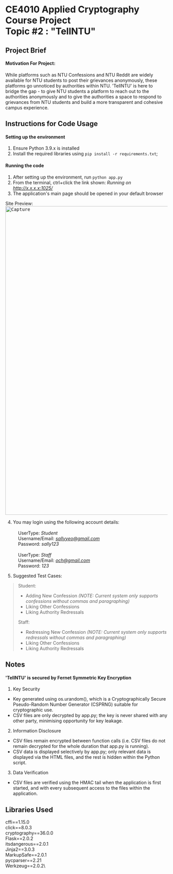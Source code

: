 ﻿# CE4010 Applied Cryptography Course Project<br/>Topic #2 : "TellNTU"

## Project Brief 

#### Motivation For Project: 
While platforms such as NTU Confessions and NTU Reddit are widely available for NTU students to post their grievances anonymously, these platforms go unnoticed by authorities within NTU. 'TellNTU' is here to bridge the gap - to give NTU students a platform to reach out to the authorities anonymously and to give the authorities a space to respond to grievances from NTU students and build a more transparent and cohesive campus experience.


## Instructions for Code Usage

#### Setting up the environment
1. Ensure Python 3.9.x is installed
2. Install the required libraries using `pip install -r requirements.txt`;


#### Running the code
1. After setting up the environment, run `python app.py`
2. From the terminal, ctrl+click the link shown: *Running on http://x.x.x.x:1025/*
3. The application's main page should be opened in your default browser

Site Preview: <kbd> <img width="960" alt="Capture" src="https://user-images.githubusercontent.com/65217872/143465633-d3c393d4-d846-4a3e-89a4-cfa507809e6d.PNG"> </kbd>


4. You may login using the following account details:\
\
&nbsp;&nbsp;&nbsp;&nbsp;UserType: *Student*\
&nbsp;&nbsp;&nbsp;&nbsp;Username/Email: *sallyyeo@gmail.com*\
&nbsp;&nbsp;&nbsp;&nbsp;Password: *sally123*\
\
&nbsp;&nbsp;&nbsp;&nbsp;UserType: *Staff*\
&nbsp;&nbsp;&nbsp;&nbsp;Username/Email: *och@gmail.com*\
&nbsp;&nbsp;&nbsp;&nbsp;Password: *123*

5. Suggested Test Cases:

>Student:
>- Adding New Confession *(NOTE: Current system only supports confessions without commas and paragraphing)*
>- Liking Other Confessions
>- Liking Authority Redressals
>
>
>Staff:
>- Redressing New Confession *(NOTE: Current system only supports redressals without commas and paragraphing)*
>- Liking Other Confessions
>- Liking Authority Redressals


## Notes
#### 'TellNTU' is secured by Fernet Symmetric Key Encryption
1. Key Security
- Key generated using os.urandom(), which is a Cryptographically Secure Pseudo-Random Number Generator (CSPRNG) suitable for cryptographic use.
- CSV files are only decrypted by app.py; the key is never shared with any other party, minimising opportunity for key leakage.

 2. Information Disclosure
- CSV files remain encrypted between function calls (i.e. CSV files do not remain decrypted for the whole duration that app.py is running).
- CSV data is displayed selectively by app.py; only relevant data is displayed via the HTML files, and the rest is hidden within the Python script.

3. Data Verification
- CSV files are verified using the HMAC tail when the application is first started, and with every subsequent access to the files within the application.

## Libraries Used
cffi==1.15.0\
click==8.0.3\
cryptography==36.0.0\
Flask==2.0.2\
itsdangerous==2.0.1\
Jinja2==3.0.3\
MarkupSafe==2.0.1\
pycparser==2.21\
Werkzeug==2.0.2\

